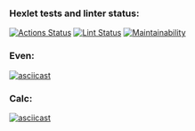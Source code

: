 ### Hexlet tests and linter status:
[![Actions Status](https://github.com/Nikon1624/frontend-project-lvl1/workflows/hexlet-check/badge.svg)](https://github.com/Nikon1624/frontend-project-lvl1/actions)
[![Lint Status](https://github.com/Nikon1624/frontend-project-lvl1/workflows/lint/badge.svg)](https://github.com/Nikon1624/frontend-project-lvl1/actions)
[![Maintainability](https://api.codeclimate.com/v1/badges/a99a88d28ad37a79dbf6/maintainability)](https://codeclimate.com/github/codeclimate/codeclimate/maintainability)
### Even:
[![asciicast](https://asciinema.org/a/uaRaKFCUBbooJwNLyRY8E5hbI.svg)](https://asciinema.org/a/uaRaKFCUBbooJwNLyRY8E5hbI)
### Calc:
[![asciicast](https://asciinema.org/a/QmZLkxa3QVHrRsU7SgJPOQnLT.svg)](https://asciinema.org/a/QmZLkxa3QVHrRsU7SgJPOQnLT)
